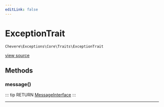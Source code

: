 ```yaml
---
editLink: false
---
```


# ExceptionTrait

`Chevere\Exceptions\Core\Traits\ExceptionTrait`

[view source](https://github.com/chevere/chevere/blob/master/Core/Traits/ExceptionTrait.php)

## Methods

### message()

::: tip RETURN
[MessageInterface](../../../Interfaces/Message/MessageInterface.md)
:::

---

